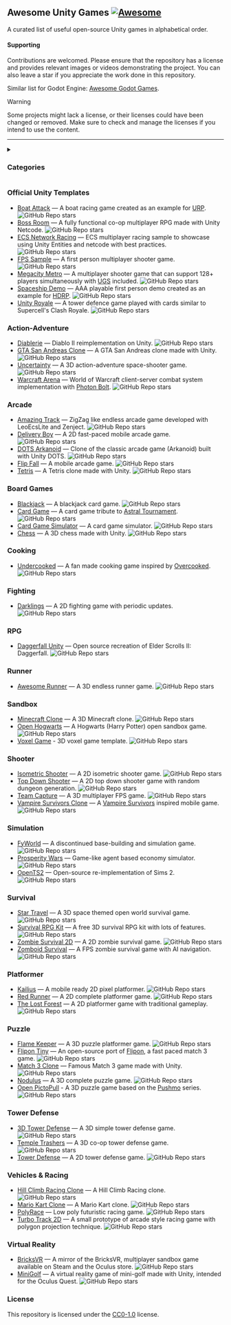 ## Awesome Unity Games [![Awesome](https://cdn.rawgit.com/sindresorhus/awesome/d7305f38d29fed78fa85652e3a63e154dd8e8829/media/badge.svg)](https://github.com/sindresorhus/awesome)

A curated list of useful open-source Unity games in alphabetical order.

#### Supporting
Contributions are welcomed. Please ensure that the repository has a license and provides relevant images or videos demonstrating the project. You can also leave a star if you appreciate the work done in this repository.

Similar list for Godot Engine: [Awesome Godot Games](https://github.com/akinmustafa/awesome-godot-games).

> [!WARNING]
> Some projects might lack a license, or their licenses could have been changed or removed. Make sure to check and manage the licenses if you intend to use the content.
> 

<hr>

<details>
  <summary><h3>Categories</h3></summary>
  
- [Official Unity Templates](#official-unity-templates)
- [Action-Adventure](#action-adventure)
- [Arcade](#arcade)
- [Board Games](#board-games)
- [Cooking](#cooking)
- [Fighting](#fighting)
- [RPG](#rpg)
- [Runner](#runner)
- [Sandbox](#sandbox)
- [Shooter](#shooter)
- [Simulation](#simulation)
- [Survival](#survival)
- [Platformer](#platformer)
- [Puzzle](#puzzle)
- [Tower Defense](#tower-defense)
- [Vehicles & Racing](#vehicles--racing)
- [Virtual Reality](#virtual-reality)
</details>

### Official Unity Templates
- [Boat Attack](https://github.com/Unity-Technologies/BoatAttack) — A boat racing game created as an example for [URP](https://unity.com/srp/universal-render-pipeline). ![GitHub Repo stars](https://img.shields.io/github/stars/Unity-Technologies/BoatAttack) 
- [Boss Room](https://github.com/Unity-Technologies/com.unity.multiplayer.samples.coop) — A fully functional co-op multiplayer RPG made with Unity Netcode. ![GitHub Repo stars](https://img.shields.io/github/stars/Unity-Technologies/com.unity.multiplayer.samples.coop) 
- [ECS Network Racing](https://github.com/Unity-Technologies/ECS-Network-Racing-Sample) — ECS multiplayer racing sample to showcase using Unity Entities and netcode with best practices. ![GitHub Repo stars](https://img.shields.io/github/stars/Unity-Technologies/ECS-Network-Racing-Sample)
- [FPS Sample](https://github.com/Unity-Technologies/FPSSample) — A first person multiplayer shooter game. ![GitHub Repo stars](https://img.shields.io/github/stars/Unity-Technologies/FPSSample)
- [Megacity Metro](https://github.com/Unity-Technologies/megacity-metro) — A multiplayer shooter game that can support 128+ players simultaneously with [UGS](https://unity.com/solutions/gaming-services) included. ![GitHub Repo stars](https://img.shields.io/github/stars/Unity-Technologies/megacity-metro)
- [Spaceship Demo](https://github.com/Unity-Technologies/SpaceshipDemo) — AAA playable first person demo created as an example for [HDRP](https://unity.com/srp/high-definition-render-pipeline). ![GitHub Repo stars](https://img.shields.io/github/stars/Unity-Technologies/SpaceshipDemo)
- [Unity Royale](https://github.com/ciro-unity/UnityRoyale-Public) — A tower defence game played with cards similar to Supercell's Clash Royale. ![GitHub Repo stars](https://img.shields.io/github/stars/ciro-unity/UnityRoyale-Public)

### Action-Adventure
- [Diablerie](https://github.com/mofr/Diablerie) — Diablo II reimplementation on Unity. ![GitHub Repo stars](https://img.shields.io/github/stars/mofr/Diablerie)
- [GTA San Andreas Clone](https://github.com/GTA-ASM/SanAndreasUnity) — A GTA San Andreas clone made with Unity. ![GitHub Repo stars](https://img.shields.io/github/stars/GTA-ASM/SanAndreasUnity)
- [Uncertainty](https://github.com/Null-References/Uncertainty) — A 3D action-adventure space-shooter game. ![GitHub Repo stars](https://img.shields.io/github/stars/Null-References/Uncertainty)
- [Warcraft Arena](https://github.com/Reinisch/Warcraft-Arena-Unity) — World of Warcraft client-server combat system implementation with [Photon Bolt](https://doc.photonengine.com/bolt/current/getting-started/overview). ![GitHub Repo stars](https://img.shields.io/github/stars/Reinisch/Warcraft-Arena-Unity)

### Arcade
- [Amazing Track](https://github.com/EugenyN/AmazingTrack) — ZigZag like endless arcade game developed with LeoEcsLite and Zenject. ![GitHub Repo stars](https://img.shields.io/github/stars/EugenyN/AmazingTrack)
- [Delivery Boy](https://github.com/phamson02/DeliveryBoy-UnityGame) — A 2D fast-paced mobile arcade game. ![GitHub Repo stars](https://img.shields.io/github/stars/phamson02/DeliveryBoy-UnityGame)
- [DOTS Arkanoid](https://github.com/EugenyN/DOTS-Arkanoid) — Clone of the classic arcade game (Arkanoid) built with Unity DOTS. ![GitHub Repo stars](https://img.shields.io/github/stars/EugenyN/DOTS-Arkanoid)
- [Flip Fall](https://github.com/flo-wolf/Flip-Fall) — A mobile arcade game. ![GitHub Repo stars](https://img.shields.io/github/stars/flo-wolf/Flip-Fall)
- [Tetris](https://github.com/Mukarillo/UnityTetris) — A Tetris clone made with Unity. ![GitHub Repo stars](https://img.shields.io/github/stars/Mukarillo/UnityTetris)

### Board Games
- [Blackjack](https://github.com/joaokucera/unity-blackjack) — A blackjack card game. ![GitHub Repo stars](https://img.shields.io/github/stars/joaokucera/unity-blackjack)
- [Card Game](https://github.com/exewin/card-game) — A card game tribute to [Astral Tournament](https://store.steampowered.com/app/2160780/Astral_Tournament__a_prequel_of_the_Astral_Masters/ "A famous card game."). ![GitHub Repo stars](https://img.shields.io/github/stars/exewin/card-game)
- [Card Game Simulator](https://github.com/finol-digital/Card-Game-Simulator) — A card game simulator. ![GitHub Repo stars](https://img.shields.io/github/stars/finol-digital/Card-Game-Simulator)
- [Chess](https://github.com/ErkrodC/UnityChess) — A 3D chess made with Unity. ![GitHub Repo stars](https://img.shields.io/github/stars/ErkrodC/UnityChess)

### Cooking
- [Undercooked](https://github.com/daltonbr/Undercooked) — A fan made cooking game inspired by [Overcooked](https://store.steampowered.com/app/448510/Overcooked/). ![GitHub Repo stars](https://img.shields.io/github/stars/daltonbr/Undercooked)

### Fighting
- [Darklings](https://github.com/kidagine/Darklings-FightingGame) — A 2D fighting game with periodic updates. ![GitHub Repo stars](https://img.shields.io/github/stars/kidagine/Darklings-FightingGame)

### RPG
- [Daggerfall Unity](https://github.com/Interkarma/daggerfall-unity) — Open source recreation of Elder Scrolls II: Daggerfall. ![GitHub Repo stars](https://img.shields.io/github/stars/Interkarma/daggerfall-unity)

### Runner
- [Awesome Runner](https://github.com/VladimirPirozhenko/AwesomeRunner) — A 3D endless runner game. ![GitHub Repo stars](https://img.shields.io/github/stars/VladimirPirozhenko/AwesomeRunner)

### Sandbox
- [Minecraft Clone](https://github.com/stalomeow/MinecraftClone-Unity) — A 3D Minecraft clone. ![GitHub Repo stars](https://img.shields.io/github/stars/stalomeow/MinecraftClone-Unity)
- [Open Hogwarts](https://github.com/OpenHogwarts/hogwarts) — A Hogwarts (Harry Potter) open sandbox game. ![GitHub Repo stars](https://img.shields.io/github/stars/OpenHogwarts/hogwarts)
- [Voxel Game](https://github.com/savatkinv/VoxelGame) - 3D voxel game template. ![GitHub Repo stars](https://img.shields.io/github/stars/savatkinv/VoxelGame)

### Shooter
- [Isometric Shooter](https://github.com/tadadosii/2DTopDownIsometricShooterStudy) — A 2D isometric shooter game. ![GitHub Repo stars](https://img.shields.io/github/stars/tadadosii/2DTopDownIsometricShooterStudy)
- [Top Down Shooter](https://github.com/tarush-r/Top-Down-Shooter-Game) — A 2D top down shooter game with random dungeon generation. ![GitHub Repo stars](https://img.shields.io/github/stars/tarush-r/Top-Down-Shooter-Game)
- [Team Capture](https://github.com/Voltstro-Studios/Team-Capture) — A 3D multiplayer FPS game. ![GitHub Repo stars](https://img.shields.io/github/stars/Voltstro-Studios/Team-Capture)
- [Vampire Survivors Clone](https://github.com/matthiasbroske/VampireSurvivorsClone) — A [Vampire Survivors](https://store.steampowered.com/app/1794680/Vampire_Survivors/) inspired mobile game. ![GitHub Repo stars](https://img.shields.io/github/stars/matthiasbroske/VampireSurvivorsClone)

### Simulation
- [FyWorld](https://github.com/Fy-/FyWorld) — A discontinued base-building and simulation game. ![GitHub Repo stars](https://img.shields.io/github/stars/Fy-/FyWorld)
- [Prosperity Wars](https://github.com/Nashet/Prosperity-Wars) — Game-like agent based economy simulator. ![GitHub Repo stars](https://img.shields.io/github/stars/Nashet/Prosperity-Wars)
- [OpenTS2](https://github.com/LazyDuchess/OpenTS2) — Open-source re-implementation of Sims 2. ![GitHub Repo stars](https://img.shields.io/github/stars/LazyDuchess/OpenTS2)

### Survival
- [Star Travel](https://github.com/Victormaa/Star-Travel) — A 3D space themed open world survival game. ![GitHub Repo stars](https://img.shields.io/github/stars/Victormaa/Star-Travel)
- [Survival RPG Kit](https://github.com/leandrovieiraa/FreeSurvivalRPGKit) — A free 3D survival RPG kit with lots of features. ![GitHub Repo stars](https://img.shields.io/github/stars/leandrovieiraa/FreeSurvivalRPGKit)
- [Zombie Survival 2D](https://github.com/mapisarek/Survival_Zombie_2D) — A 2D zombie survival game. ![GitHub Repo stars](https://img.shields.io/github/stars/mapisarek/Survival_Zombie_2D)
- [Zomboid Survival](https://github.com/saivittalb/zomboid-survival) — A FPS zombie survival game with AI navigation. ![GitHub Repo stars](https://img.shields.io/github/stars/saivittalb/zomboid-survival)

### Platformer
- [Kailius](https://github.com/Walkator/kailius) — A mobile ready 2D pixel platformer. ![GitHub Repo stars](https://img.shields.io/github/stars/Walkator/kailius)
- [Red Runner](https://github.com/BayatGames/RedRunner) — A 2D complete platformer game. ![GitHub Repo stars](https://img.shields.io/github/stars/BayatGames/RedRunner)
- [The Lost Forest](https://github.com/elifyener/TheLostForest) — A 2D platformer game with traditional gameplay. ![GitHub Repo stars](https://img.shields.io/github/stars/elifyener/TheLostForest)

### Puzzle
- [Flame Keeper](https://github.com/alex-cherkaski/Flame-Keeper) — A 3D puzzle platformer game. ![GitHub Repo stars](https://img.shields.io/github/stars/alex-cherkaski/Flame-Keeper)
- [Flipon Tiny](https://github.com/valryon/flipon-tiny) — An open-source port of [Flipon](https://www.flipon.net/), a fast paced match 3 game. ![GitHub Repo stars](https://img.shields.io/github/stars/valryon/flipon-tiny)
- [Match 3 Clone](https://github.com/daltonbr/Match3) — Famous Match 3 game made with Unity. ![GitHub Repo stars](https://img.shields.io/github/stars/daltonbr/Match3)
- [Nodulus](https://github.com/Hyperparticle/nodulus) — A 3D complete puzzle game. ![GitHub Repo stars](https://img.shields.io/github/stars/Hyperparticle/nodulus)
- [Open PictoPull](https://github.com/josfeldmann/Open-PictoPull) - A 3D puzzle game based on the [Pushmo](https://en.wikipedia.org/wiki/Pushmo) series. ![GitHub Repo stars](https://img.shields.io/github/stars/josfeldmann/Open-PictoPull)

### Tower Defense
- [3D Tower Defense](https://github.com/Mohammed-Benotmane/Tower-Defense-Game) — A 3D simple tower defense game. ![GitHub Repo stars](https://img.shields.io/github/stars/Mohammed-Benotmane/Tower-Defense-Game)
- [Temple Trashers](https://github.com/hackerspace-ntnu/Temple-Trashers) — A 3D co-op tower defense game. ![GitHub Repo stars](https://img.shields.io/github/stars/hackerspace-ntnu/Temple-Trashers)
- [Tower Defense](https://github.com/JanWalsh91/tower_defense) — A 2D tower defense game. ![GitHub Repo stars](https://img.shields.io/github/stars/JanWalsh91/tower_defense)

### Vehicles & Racing
- [Hill Climb Racing Clone](https://github.com/stevecox1964/Happy_Wheels_Clone) — A Hill Climb Racing clone. ![GitHub Repo stars](https://img.shields.io/github/stars/stevecox1964/Happy_Wheels_Clone)
- [Mario Kart Clone](https://github.com/Ishaan35/Unity3D-Mario-Kart-Racing-Game) — A Mario Kart clone. ![GitHub Repo stars](https://img.shields.io/github/stars/Ishaan35/Unity3D-Mario-Kart-Racing-Game)
- [PolyRace](https://github.com/vthem/PolyRace) — Low poly futuristic racing game. ![GitHub Repo stars](https://img.shields.io/github/stars/vthem/PolyRace)
- [Turbo Track 2D](https://github.com/h8man/TurboTrack2D) — A small prototype of arcade style racing game with polygon projection technique. ![GitHub Repo stars](https://img.shields.io/github/stars/h8man/TurboTrack2D)

### Virtual Reality
- [BricksVR](https://github.com/d12/bricksvr-game) — A mirror of the BricksVR, multiplayer sandbox game available on Steam and the Oculus store. ![GitHub Repo stars](https://img.shields.io/github/stars/d12/bricksvr-game)
- [MiniGolf](https://github.com/mmeyrat/MiniGolf-VR) — A virtual reality game of mini-golf made with Unity, intended for the Oculus Quest. ![GitHub Repo stars](https://img.shields.io/github/stars/mmeyrat/MiniGolf-VR)

### License
This repository is licensed under the [CC0-1.0](https://github.com/akinmustafa/awesome-unity-games/blob/main/LICENSE) license.
